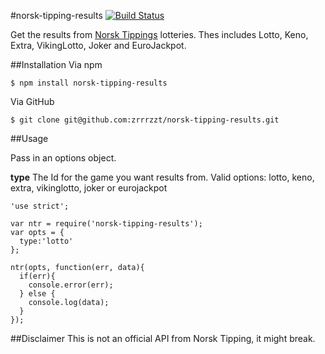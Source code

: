 #norsk-tipping-results [![Build Status](https://travis-ci.org/zrrrzzt/norsk-tipping-results.svg?branch=master)](https://travis-ci.org/zrrrzzt/norsk-tipping-results)

Get the results from [Norsk Tippings](https://www.norsk-tipping.no/) lotteries.
Thes includes Lotto, Keno, Extra, VikingLotto, Joker and EuroJackpot.

##Installation
Via npm
```
$ npm install norsk-tipping-results
```

Via GitHub

```
$ git clone git@github.com:zrrrzzt/norsk-tipping-results.git
```

##Usage

Pass in an options object.

**type** The Id for the game you want results from. Valid options: lotto, keno, extra, vikinglotto, joker or eurojackpot

```
'use strict';

var ntr = require('norsk-tipping-results');
var opts = {
  type:'lotto'
};

ntr(opts, function(err, data){
  if(err){
    console.error(err);
  } else {
    console.log(data);
  }
});
```

##Disclaimer
This is not an official API from Norsk Tipping, it might break.